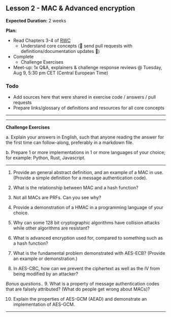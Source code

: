 <meta property="og:image" content="../rwc-cover-v1.png"/>

## Lesson 2 - MAC & Advanced encryption

**Expected Duration:** 2 weeks


**Plan:**
* Read Chapters 3-4 of [RWC](https://www.manning.com/books/real-world-cryptography?a_aid=Realworldcrypto&a_bid=ad500e09)
  * Understand core concepts (🎉 send pull requests with definitions/documentation updates 🎉)
* Complete 
  * Challenge Exercises 
* Meet-up: 1x Q&A, explainers & challenge response reviews @ Tuesday, Aug 9, 5:30 pm CET (Central European Time)



### Todo ###
* Add sources here that were shared in exercise code / answers / pull requests
* Prepare links/glossary of definitions and resources for all core concepts

---


---

**Challenge Exercises**

a. Explain your answers in English, such that anyone reading the answer for the first time can follow-along, preferably in a markdown file.

b. Prepare 1 or more implementations in 1 or more languages of your choice; for example: Python, Rust, Javascript.

---

1. Provide an general abstract definition, and an example of a MAC in use. (Provide a simple definition for a message authentication code).

2. What is the relationship between MAC and a hash function?

3. Not all MACs are PRFs. Can you see why?

4. Provide a demonstration of a HMAC in a programming language of your choice.

5. Why can some 128 bit cryptographic algorithms have collision attacks while other algorithms are resistant?

6. What is advanced encryption used for, compared to something such as a hash function?

7. What is the fundamental problem demonstrated with AES-ECB? (Provide an example or demonstration.)

8. In AES-CBC, how can we prevent the ciphertext as well as the IV from being modified by an attacker?

*Bonus questions..*
9. What is a property of message authentication codes that are falsely attributed? (What do people get wrong about MACs)?

10. Explain the properties of AES-GCM (AEAD) and demonstrate an implementation of AES-GCM.
---
